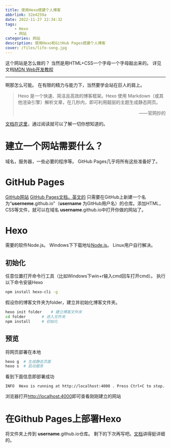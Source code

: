 ```yaml
---
title: 使用Hexo搭建个人博客
abbrlink: 32e4259a
date: 2022-11-27 22:34:32
tags:
	- Hexo
	- 网站
categories: 网站
description: 使用Hexo和GitHub Pages搭建个人博客
cover: /files/life-song.jpg
---
```


这个网站是怎么做的？
当然是用HTML+CSS一个字母一个字母敲出来的。
详见文档[MDN Web开发教程](https://developer.mozilla.org/zh-CN/docs/Learn/Getting_started_with_the_web)

___

啊那怎么可能。
在有限的精力与能力下，当然要学会站在巨人的肩上。

> Hexo 是一个快速、简洁且高效的博客框架。Hexo 使用 Markdown（或其他渲染引擎）解析文章，在几秒内，即可利用靓丽的主题生成静态网页。
> <p align="right">——官网抄的</p>

[文档在这里](https://hexo.io/zh-cn/docs/)，通过阅读就可以了解一切你想知道的。

# 建立一个网站需要什么？
域名，服务器，一些必要的程序等。
GitHub Pages几乎将所有这些准备好了。

# GitHub Pages
[GitHub网站]("https://github.com")
[GitHub Pages文档，英文的]("https://pages.github.com")
只需要在GitHub上新建一个名为“__userneme__.github.io”（__username__ 为GitHub用户名）的仓库。添加HTML，CSS等文件，就可以在域名 __username__.github.io中打开你做的网站了。

# Hexo
需要的软件Node.js。
Windows下下载地址[Node.js](https://nodejs.org/zh-cn/download/)。
Linux用户自行解决。

## 初始化
任意位置打开命令行工具（比如Windows下win+r输入cmd回车打开cmd）。
执行以下命令安装Hexo
```bash
npm install hexo-cli -g
```
假设你的博客文件夹为folder，建立并初始化博客文件夹。
```bash
hexo init folder	# 建立博客文件夹
cd folder		# 进入文件夹
npm install		# 初始化
```

## 预览
将网页部署在本地
```bash
hexo g	# 生成静态页面
hexo s	# 启动服务
```
看到下面信息即部署成功
```plaintext
INFO  Hexo is running at http://localhost:4000 . Press Ctrl+C to stop.
```
浏览器打开[http://localhost:4000](http://localhost:4000)即可查看刚刚建立的网站

# 在Github Pages上部署Hexo
将文件夹上传到 __username__.github.io仓库。
剩下的下次再写吧。[文档](https://hexo.io/zh-cn/docs/github-pages)讲得挺详细的。
